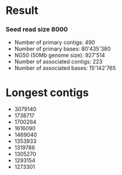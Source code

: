 # Result

### Seed read size 8000 ###

* Number of primary contigs: 490
* Number of primary bases: 80'435'380
* NG50 (50Mb genome size): 927'514
* Number of associated contigs: 223
* Number of associated bases: 15'142'765

# Longest contigs

* 3079140
* 1738717
* 1700264
* 1616090
* 1469040
* 1353933
* 1319786
* 1305270
* 1293154
* 1273301
